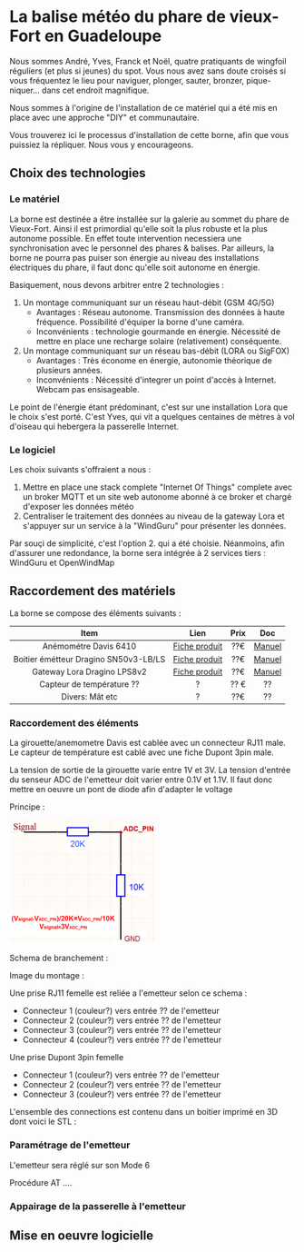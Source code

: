 # La balise météo du phare de vieux-Fort en Guadeloupe

Nous sommes André, Yves, Franck et Noël, quatre pratiquants de wingfoil réguliers (et plus si jeunes) du spot. Vous nous avez sans doute croisés si vous fréquentez le lieu pour naviguer, plonger, sauter, bronzer, pique-niquer... dans cet endroit magnifique.

Nous sommes à l'origine de l'installation de ce matériel qui a été mis en place avec une approche "DIY" et communautaire.

Vous trouverez ici le processus d'installation de cette borne, afin que vous puissiez la répliquer. Nous vous y encourageons.

## Choix des technologies

### Le matériel 

La borne est destinée a être installée sur la galerie au sommet du phare de Vieux-Fort. Ainsi il est primordial qu'elle soit la plus robuste et la plus autonome possible. En effet toute intervention necessiera une synchronisation avec le personnel des phares & balises. Par ailleurs, la borne ne pourra pas puiser son énergie au niveau des installations électriques du phare, il faut donc qu'elle soit autonome en énergie.

Basiquement, nous devons arbitrer entre 2 technologies :

1. Un montage communiquant sur un réseau haut-débit (GSM 4G/5G)
    * Avantages : Réseau autonome. Transmission des données à haute fréquence. Possibilité d'équiper la borne d'une caméra.
    * Inconvénients : technologie gourmande en énergie. Nécessité de mettre en place une recharge solaire (relativement) conséquente.
2. Un montage communiquant sur un réseau bas-débit (LORA ou SigFOX)
    * Avantages : Très économe en énergie, autonomie théorique de plusieurs années.
    * Inconvénients : Nécessité d'integrer un point d'accès à Internet. Webcam pas ensisageable.

Le point de l'énergie étant prédominant, c'est sur une installation Lora que le choix s'est porté. C'est Yves, qui vit a quelques centaines de mètres à vol d'oiseau qui hebergera la passerelle Internet.

### Le logiciel

Les choix suivants s'offraient a nous :

1. Mettre en place une stack complete "Internet Of Things" complete avec un broker MQTT et un site web autonome abonné à ce broker et chargé d'exposer les données météo
2. Centraliser le traitement des données au niveau de la gateway Lora et s'appuyer sur un service à la "WindGuru" pour présenter les données.

Par souçi de simplicité, c'est l'option 2. qui a été choisie. Néanmoins, afin d'assurer une redondance, la borne sera intégrée à 2 services tiers : WindGuru et OpenWindMap

## Raccordement des matériels

La borne se compose des éléments suivants :

| Item | Lien | Prix | Doc |
|:---:|:---:|:---:|:---:|
| Anémométre Davis 6410 |  [Fiche produit](https://www.davis-meteo.com/6410.php) | ??€ | [Manuel](https://www.meteo-shopping.com/fr/capteurs/109-anemometre-girouette-vantage-pro.html) |
| Boitier émétteur Dragino SN50v3-LB/LS | [Fiche produit](https://www.dragino.com/products/lora-lorawan-end-node/item/260-sn50v3-lb-ls.html)| ??€ | [Manuel](https://wiki.dragino.com/xwiki/bin/view/Main/User%20Manual%20for%20LoRaWAN%20End%20Nodes/SN50v3-LB/)|
| Gateway Lora Dragino LPS8v2 | [Fiche produit](https://www.dragino.com/products/lora-lorawan-gateway/item/228-lps8v2.html) | ??€ | [Manuel](https://wiki.dragino.com/xwiki/bin/view/Main/User%20Manual%20for%20LoRaWAN%20End%20Nodes/SN50v3-LB/) |
| Capteur de température ?? | ? | ?? €| ?? |
| Divers: Mât etc | ?| ??€ | ?? |

### Raccordement des éléments

La girouette/anemometre Davis est cablée avec un connecteur RJ11 male. Le capteur de température est cablé avec une fiche Dupont 3pin male.

La tension de sortie de la girouette varie entre 1V et 3V. La tension d'entrée du senseur ADC de l'emetteur doit varier entre 0.1V et 1.1V. Il faut donc mettre en oeuvre un pont de diode afin d'adapter le voltage

Principe :

![Adaptation du voltage](medias/resistances.png)

Schema de branchement :

Image du montage :

Une prise RJ11 femelle est reliée a l'emetteur selon ce schema :
* Connecteur 1 (couleur?) vers entrée ?? de l'emetteur
* Connecteur 2 (couleur?) vers entrée ?? de l'emetteur
* Connecteur 3 (couleur?) vers entrée ?? de l'emetteur
* Connecteur 4 (couleur?) vers entrée ?? de l'emetteur

Une prise Dupont 3pin femelle
* Connecteur 1 (couleur?) vers entrée ?? de l'emetteur
* Connecteur 2 (couleur?) vers entrée ?? de l'emetteur
* Connecteur 3 (couleur?) vers entrée ?? de l'emetteur

L'ensemble des connections est contenu dans un boitier imprimé en 3D dont voici le STL : 

### Paramétrage de l'emetteur

L'emetteur sera réglé sur son Mode 6

Procédure AT ....

### Appairage de la passerelle à l'emetteur

## Mise en oeuvre logicielle


 

